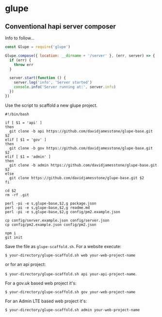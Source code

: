 # glupe

## Conventional hapi server composer

Info to follow...

```js
const Glupe = require('glupe')

Glupe.compose({ location: __dirname + '/server' }, (err, server) => {
  if (err) {
    throw err
  }

  server.start(function () {
    server.log('info', 'Server started')
    console.info('Server running at:', server.info)
  })
})
```

Use the script to scaffold a new glupe project.

```shell
#!/bin/bash 

if [ $1 = 'api' ]
then
  git clone -b api https://github.com/davidjamesstone/glupe-base.git $2
elif [ $1 = 'gov' ]
then
  git clone -b gov https://github.com/davidjamesstone/glupe-base.git $2
elif [ $1 = 'admin' ]
then
  git clone -b admin https://github.com/davidjamesstone/glupe-base.git $2
else
  git clone https://github.com/davidjamesstone/glupe-base.git $2
fi

cd $2
rm -rf .git

perl -pi -e s,glupe-base,$2,g package.json
perl -pi -e s,glupe-base,$2,g readme.md
perl -pi -e s,glupe-base,$2,g config/pm2.example.json

cp config/server.example.json config/server.json
cp config/pm2.example.json config/pm2.json

npm i
git init
```

Save the file as `glupe-scaffold.sh`. For a website execute:

`$ your-directory/glupe-scaffold.sh web your-web-project-name`

or for an api project:

`$ your-directory/glupe-scaffold.sh api your-api-project-name`.

For a gov.uk based web project it's:

`$ your-directory/glupe-scaffold.sh gov your-web-project-name`

For an Admin LTE based web project it's:

`$ your-directory/glupe-scaffold.sh admin your-web-project-name`

